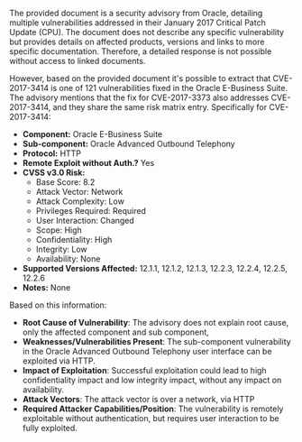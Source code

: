 The provided document is a security advisory from Oracle, detailing multiple vulnerabilities addressed in their January 2017 Critical Patch Update (CPU).  The document does not describe any specific vulnerability but provides details on affected products, versions and links to more specific documentation.  Therefore, a detailed response is not possible without access to linked documents.

However, based on the provided document it's possible to extract that CVE-2017-3414 is one of 121 vulnerabilities fixed in the Oracle E-Business Suite. The advisory mentions that the fix for CVE-2017-3373 also addresses CVE-2017-3414, and they share the same risk matrix entry. Specifically for CVE-2017-3414:

- **Component:** Oracle E-Business Suite
- **Sub-component:** Oracle Advanced Outbound Telephony
- **Protocol:** HTTP
- **Remote Exploit without Auth.?** Yes
- **CVSS v3.0 Risk:**
    - Base Score: 8.2
    - Attack Vector: Network
    - Attack Complexity: Low
    - Privileges Required: Required
    - User Interaction: Changed
    - Scope: High
    - Confidentiality: High
    - Integrity: Low
    - Availability: None
- **Supported Versions Affected:** 12.1.1, 12.1.2, 12.1.3, 12.2.3, 12.2.4, 12.2.5, 12.2.6
- **Notes:** None

Based on this information:
- **Root Cause of Vulnerability**: The advisory does not explain root cause, only the affected component and sub component,
- **Weaknesses/Vulnerabilities Present**: The sub-component vulnerability in the Oracle Advanced Outbound Telephony user interface can be exploited via HTTP. 
- **Impact of Exploitation**: Successful exploitation could lead to high confidentiality impact and low integrity impact, without any impact on availability.
- **Attack Vectors**: The attack vector is over a network, via HTTP
- **Required Attacker Capabilities/Position**: The vulnerability is remotely exploitable without authentication, but requires user interaction to be fully exploited.